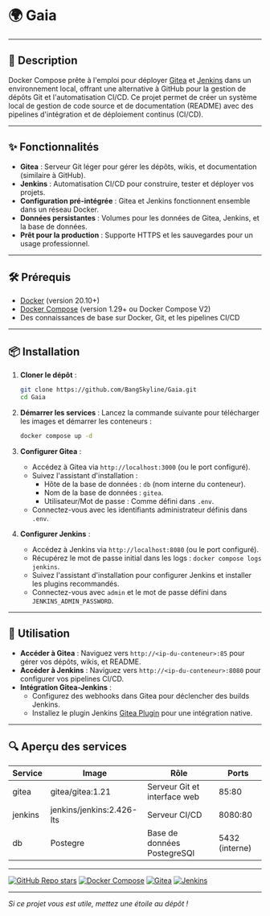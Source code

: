 # 🌍 Gaia

---

## 📖 Description

Docker Compose prête à l'emploi pour déployer [Gitea](https://gitea.io/) et [Jenkins](https://www.jenkins.io/) dans un environnement local, offrant une alternative à GitHub pour la gestion de dépôts Git et l'automatisation CI/CD. Ce projet permet de créer un système local de gestion de code source et de documentation (README) avec des pipelines d'intégration et de déploiement continus (CI/CD).

---

## ✨ Fonctionnalités

- **Gitea** : Serveur Git léger pour gérer les dépôts, wikis, et documentation (similaire à GitHub).
- **Jenkins** : Automatisation CI/CD pour construire, tester et déployer vos projets.
- **Configuration pré-intégrée** : Gitea et Jenkins fonctionnent ensemble dans un réseau Docker.
- **Données persistantes** : Volumes pour les données de Gitea, Jenkins, et la base de données.
- **Prêt pour la production** : Supporte HTTPS et les sauvegardes pour un usage professionnel.

---

## 🛠 Prérequis

- [Docker](https://docs.docker.com/get-docker/) (version 20.10+)
- [Docker Compose](https://docs.docker.com/compose/install/) (version 1.29+ ou Docker Compose V2)
- Des connaissances de base sur Docker, Git, et les pipelines CI/CD

---

## 📦 Installation

1. **Cloner le dépôt** :
   ```bash
   git clone https://github.com/BangSkyline/Gaia.git
   cd Gaia
   ```
   
2. **Démarrer les services** :
   Lancez la commande suivante pour télécharger les images et démarrer les conteneurs :
   ```bash
   docker compose up -d
   ```

3. **Configurer Gitea** :
   - Accédez à Gitea via `http://localhost:3000` (ou le port configuré).
   - Suivez l'assistant d'installation :
     - Hôte de la base de données : `db` (nom interne du conteneur).
     - Nom de la base de données : `gitea`.
     - Utilisateur/Mot de passe : Comme défini dans `.env`.
   - Connectez-vous avec les identifiants administrateur définis dans `.env`.

4. **Configurer Jenkins** :
   - Accédez à Jenkins via `http://localhost:8080` (ou le port configuré).
   - Récupérez le mot de passe initial dans les logs : `docker compose logs jenkins`.
   - Suivez l'assistant d'installation pour configurer Jenkins et installer les plugins recommandés.
   - Connectez-vous avec `admin` et le mot de passe défini dans `JENKINS_ADMIN_PASSWORD`.

---

## 🚀 Utilisation

- **Accéder à Gitea** : Naviguez vers `http://<ip-du-conteneur>:85` pour gérer vos dépôts, wikis, et README.
- **Accéder à Jenkins** : Naviguez vers `http://<ip-du-conteneur>:8080` pour configurer vos pipelines CI/CD.
- **Intégration Gitea-Jenkins** :
   - Configurez des webhooks dans Gitea pour déclencher des builds Jenkins.
   - Installez le plugin Jenkins [Gitea Plugin](https://plugins.jenkins.io/gitea/) pour une intégration native.

---

## 🔍 Aperçu des services

| Service | Image | Rôle | Ports |
|---------|-------|------|-------|
| gitea   | gitea/gitea:1.21 | Serveur Git et interface web | 85:80 |
| jenkins | jenkins/jenkins:2.426-lts | Serveur CI/CD | 8080:80 |
| db      | Postegre| Base de données PostegreSQl | 5432 (interne) |

---

[![GitHub Repo stars](https://img.shields.io/github/stars/BangSkyline/Gaia?style=social)](https://github.com/BangSkyline/Gaia)
[![Docker Compose](https://img.shields.io/badge/Docker%20Compose-1.29%2B-blue)](https://docs.docker.com/compose/)
[![Gitea](https://img.shields.io/badge/Gitea-1.21%2B-green)](https://gitea.io/)
[![Jenkins](https://img.shields.io/badge/Jenkins-2.426%2B-orange)](https://www.jenkins.io/)

---

*Si ce projet vous est utile, mettez une étoile au dépôt !*
